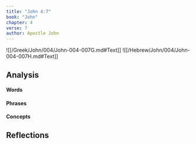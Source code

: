 ```yaml
---
title: "John 4:7"
book: "John"
chapter: 4
verse: 7
author: Apostle John
---
```

![[/Greek/John/004/John-004-007G.md#Text]]
![[/Hebrew/John/004/John-004-007H.md#Text]]

## Analysis

#### Words

#### Phrases

#### Concepts

## Reflections
